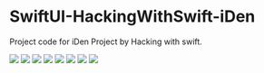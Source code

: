 # SwiftUI-HackingWithSwift-iDen
Project code for iDen Project by Hacking with swift.


![](https://github.com/tigerraj32/SwiftUI-HackingWithSwift-iDen/blob/master/1.png)
![](https://github.com/tigerraj32/SwiftUI-HackingWithSwift-iDen/blob/master/2.png)
![](https://github.com/tigerraj32/SwiftUI-HackingWithSwift-iDen/blob/master/3.png)
![](https://github.com/tigerraj32/SwiftUI-HackingWithSwift-iDen/blob/master/4.png)
![](https://github.com/tigerraj32/SwiftUI-HackingWithSwift-iDen/blob/master/5.png)
![](https://github.com/tigerraj32/SwiftUI-HackingWithSwift-iDen/blob/master/6.png)
![](https://github.com/tigerraj32/SwiftUI-HackingWithSwift-iDen/blob/master/7.png)
![](https://github.com/tigerraj32/SwiftUI-HackingWithSwift-iDen/blob/master/8.png)
